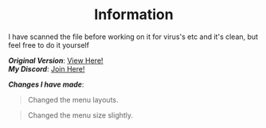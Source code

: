 <h1 align="center">Information</a></h1>

I have scanned the file before working on it for virus's etc and it's clean, but feel free to do it yourself  

***Original Version***:
<a href="https://www.unknowncheats.me/forum/other-games/511184-assetto-corsa-alien-torque-grip-downforce.html" target="blank">
View Here!</a>  
***My Discord***:
<a href="https://discord.gg/WHHsDjm73Y" target="blank">
Join Here!</a>

***Changes I have made***:
>Changed the menu layouts. 

>Changed the menu size slightly.
